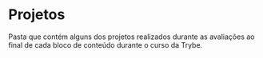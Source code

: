 # Projetos
Pasta que contém alguns dos projetos realizados durante as avaliações ao final de cada bloco de conteúdo durante o curso da Trybe.
